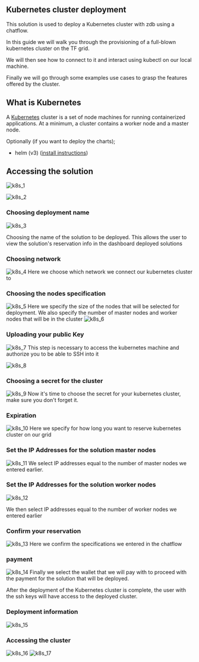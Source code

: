 ## Kubernetes cluster deployment

This solution is used to deploy a Kubernetes cluster with zdb using a chatflow.


In this guide we will walk you through the provisioning of a full-blown kubernetes cluster
on the TF grid.

We will then see how to connect to it and interact using kubectl on our local machine.

Finally we will go through some examples use cases to grasp the features offered by the cluster.



## What is Kubernetes
A [Kubernetes](https://kubernetes.io) cluster is a set of node machines for running containerized applications. At a minimum, a cluster contains a worker node and a master node.

Optionally (if you want to deploy the charts);
- helm (v3) ([install instructions](https://helm.sh/docs/intro/install))
## Accessing the solution

![k8s_1](img/k8s_1.png)

![k8s_2](img/k8s_2.png)

### Choosing deployment name
![k8s_3](img/k8s_3.png)

Choosing the name of the solution to be deployed. This allows the user to view the solution's reservation info in the dashboard deployed solutions

### Choosing network
![k8s_4](img/k8s_4.png)
Here we choose which network we connect our kubernetes cluster to



### Choosing the nodes specification

![k8s_5](img/k8s_5.png)
Here we specify the size of the nodes that will be selected for deployment. We also specify the number of master nodes and worker nodes that will be in the cluster
![k8s_6](img/k8s_6.png)

### Uploading your public Key
![k8s_7](img/k8s_7.png)
This step is necessary to access the kubernetes machine and authorize you to be able to SSH into it


![k8s_8](img/k8s_8.png)


### Choosing a secret for the cluster

![k8s_9](img/k8s_9.png)
Now it's time to choose the secret for your kubernetes cluster, make sure you don't forget it.

### Expiration
![k8s_10](img/k8s_10.png)
Here we specify for how long you want to reserve kubernetes cluster on our grid


### Set the IP Addresses for the solution master nodes

![k8s_11](img/k8s_11.png)
We select IP addresses equal to the number of master nodes we entered earlier.

### Set the IP Addresses for the solution worker nodes

![k8s_12](img/k8s_12.png)

We then select IP addresses equal to the number of worker nodes we entered earlier


### Confirm your reservation
![k8s_13](img/k8s_13.png)
Here we confirm the specifications we entered in the chatflow

### payment
![k8s_14](img/k8s_14.png)
Finally we select the wallet that we will pay with to proceed with the payment for the solution that will be deployed.

After the deployment of the Kubernetes cluster is complete, the user with the ssh keys will have access to the deployed cluster.

### Deployment information
![k8s_15](img/k8s_15.png)

### Accessing the cluster
![k8s_16](img/k8s_16.png)
![k8s_17](img/k8s_17.png)